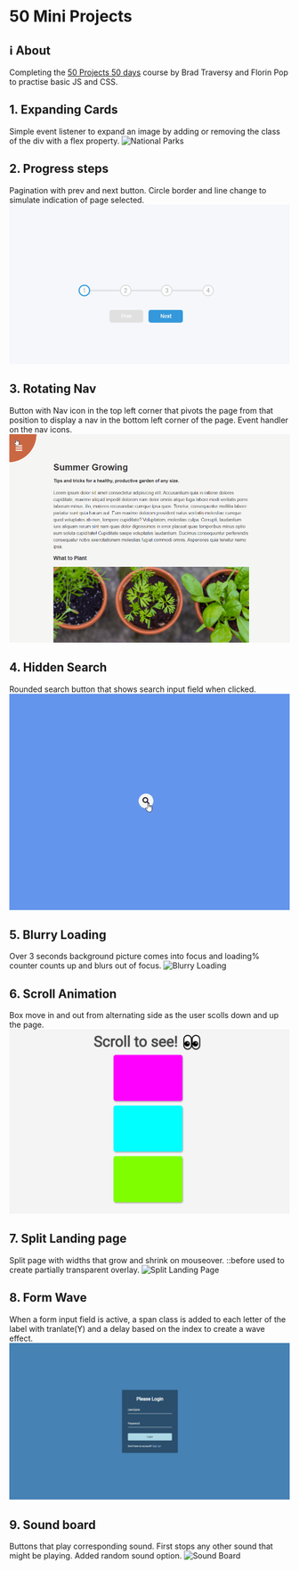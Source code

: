# 50 Mini Projects

## ℹ About
Completing the [50 Projects 50 days](https://www.udemy.com/course/50-projects-50-days) course by Brad Traversy and Florin Pop to practise basic JS and CSS.

## 1. Expanding Cards
Simple event listener to expand an image by adding or removing the class of the div with a flex property.
![National Parks](./docs/expanding_cards.gif)

## 2. Progress steps
Pagination with prev and next button. Circle border and line change to simulate indication of page selected. 
![Progress Steps](./docs/progress_steps.gif)

## 3. Rotating Nav
Button with Nav icon in the top left corner that pivots the page from that position to display a nav in the bottom left corner of the page. Event handler on the nav icons. 
![Rotating Nav](./docs/rotating_nav.gif)

## 4. Hidden Search
Rounded search button that shows search input field when clicked.
![Hidden Search](./docs/hidden_search.gif)

## 5. Blurry Loading
Over 3 seconds background picture comes into focus and loading% counter counts up and blurs out of focus. 
![Blurry Loading](./docs/blurry_loading.gif)

## 6. Scroll Animation
Box move in and out from alternating side as the user scolls down and up the page.
![Scroll Animation](./docs/scroll_animation.gif)

## 7. Split Landing page
Split page with widths that grow and shrink on mouseover. 
::before used to create partially transparent overlay.
![Split Landing Page](./docs/split_landing.gif)

## 8. Form Wave
When a form input field is active, a span class is added to each letter of the label with tranlate(Y) and a delay based on the index to create a wave effect.
![Wave Effect](./docs/form_wave.gif)

## 9. Sound board
Buttons that play corresponding sound. First stops any other sound that might be playing. Added random sound option.
![Sound Board](./docs/sound-board.png)

